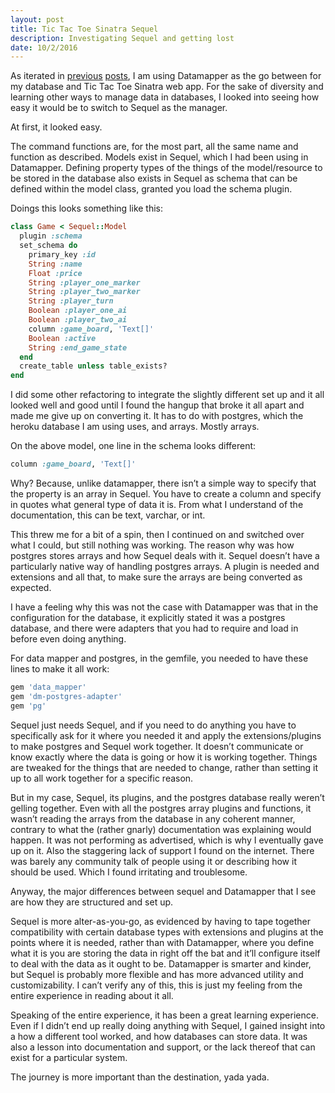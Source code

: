 ```yaml
---
layout: post
title: Tic Tac Toe Sinatra Sequel
description: Investigating Sequel and getting lost
date: 10/2/2016
---
```


As iterated in [previous](http://ssunday.github.io/2016/database-datamapper/) [posts](http://ssunday.github.io/2016/datamapper-vs-activerecord/), I am using Datamapper as the go between for my database and Tic Tac Toe Sinatra web app. For the sake of diversity and learning other ways to manage data in databases, I looked into seeing how easy it would be to switch to Sequel as the manager.

At first, it looked easy.

The command functions are, for the most part, all the same name and function as described. Models exist in Sequel, which I had been using in Datamapper. Defining property types of the things of the model/resource to be stored in the database also exists in Sequel as schema that can be defined within the model class, granted you load the schema plugin.

Doings this looks something like this:

```ruby
class Game < Sequel::Model
  plugin :schema
  set_schema do
    primary_key :id
    String :name
    Float :price
    String :player_one_marker
    String :player_two_marker
    String :player_turn
    Boolean :player_one_ai
    Boolean :player_two_ai
    column :game_board, 'Text[]'
    Boolean :active
    String :end_game_state
  end
  create_table unless table_exists?
end
```

I did some other refactoring to integrate the slightly different set up and it all looked well and good until I found the hangup that broke it all apart and made me give up on converting it. It has to do with postgres, which the heroku database I am using uses, and arrays. Mostly arrays.

On the above model, one line in the schema looks different:

```ruby
column :game_board, 'Text[]'
```

Why? Because, unlike datamapper, there isn’t a simple way to specify that the property is an array in Sequel. You have to create a column and specify in quotes what general type of data it is. From what I understand of the documentation, this can be text, varchar, or int.

This threw me for a bit of a spin, then I continued on and switched over what I could, but still nothing was working. The reason why was how postgres stores arrays and how Sequel deals with it. Sequel doesn’t have a particularly native way of handling postgres arrays. A plugin is needed and extensions and all that, to make sure the arrays are being converted as expected.

I have a feeling why this was not the case with Datamapper was that in the configuration for the database, it explicitly stated it was a postgres database, and there were adapters that you had to require and load in before even doing anything.

For data mapper and postgres, in the gemfile, you needed to have these lines to make it all work:

```ruby
gem 'data_mapper'
gem 'dm-postgres-adapter'
gem 'pg'
```

Sequel just needs Sequel, and if you need to do anything you have to specifically ask for it where you needed it and apply the extensions/plugins to make postgres and Sequel work together. It doesn’t communicate or know exactly where the data is going or how it is working together. Things are tweaked for the things that are needed to change, rather than setting it up to all work together for a specific reason.

But in my case, Sequel, its plugins, and the postgres database really weren’t gelling together. Even with all the postgres array plugins and functions, it wasn’t reading the arrays from the database in any coherent manner, contrary to what the (rather gnarly) documentation was explaining would happen. It was not performing as advertised, which is why I eventually gave up on it. Also the staggering lack of support I found on the internet. There was barely any community talk of people using it or describing how it should be used. Which I found irritating and troublesome.

Anyway, the major differences between sequel and Datamapper that I see are how they are structured and set up.

Sequel is more alter-as-you-go, as evidenced by having to tape together compatibility with certain database types with extensions and plugins at the points where it is needed, rather than with Datamapper, where you define what it is you are storing the data in right off the bat and it’ll configure itself to deal with the data as it ought to be. Datamapper is smarter and kinder, but Sequel is probably more flexible and has more advanced utility and customizability. I can’t verify any of this, this is just my feeling from the entire experience in reading about it all.

Speaking of the entire experience, it has been a great learning experience. Even if I didn’t end up really doing anything with Sequel, I gained insight into a how a different tool worked, and how databases can store data. It was also a lesson into documentation and support, or the lack thereof that can exist for a particular system.

The journey is more important than the destination, yada yada.
